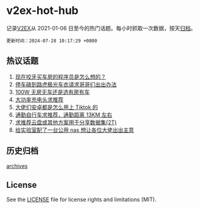 # v2ex-hot-hub

 记录[V2EX](https://www.v2ex.com/)从 2021-01-06 日至今的热门话题。每小时抓取一次数据，按天[归档](archives)。

`更新时间：2024-07-28 10:17:29 +0800`

## 热议话题

1. [现在咬牙买车房的程序员是怎么想的？](https://www.v2ex.com/t/1060485)
1. [停车磕到路虎极光车衣请求哥哥们出出办法](https://www.v2ex.com/t/1060535)
1. [100W 无房无车还是选有房有车](https://www.v2ex.com/t/1060480)
1. [大功率充电头求推荐](https://www.v2ex.com/t/1060510)
1. [大佬们安卓都是怎么用上 Tiktok 的](https://www.v2ex.com/t/1060466)
1. [通勤自行车求推荐，通勤距离 13KM 左右](https://www.v2ex.com/t/1060470)
1. [求推荐云盘或其他方案用于分享数据集(2T)](https://www.v2ex.com/t/1060465)
1. [给实验室配了一台公用 nas 想让各位大佬出出主意](https://www.v2ex.com/t/1060574)

## 历史归档

[archives](archives)

## License

See the [LICENSE](LICENSE) file for license rights and limitations (MIT).
